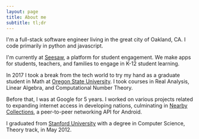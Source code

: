 ```yaml
---
layout: page
title: About me
subtitle: tl;dr
---
```


I'm a full-stack software engineer living in the great city of Oakland, CA. I code primarily in python and javascript.

I'm currently at [Seesaw](https://web.seesaw.me), a platform for student engagement. We make apps for students, teachers, and families to engage in K-12 student learning.

In 2017 I took a break from the tech world to try my hand as a graduate student in Math at [Oregon State University](https://math.oregonstate.edu/). I took courses in Real Analysis, Linear Algebra, and Computational Number Theory.

Before that, I was at Google for 5 years. I worked on various projects related to expanding internet access in developing nations, culminating in [Nearby Collections](https://developers.google.com/nearby/connections/overview), a peer-to-peer networking API for Android.

I graduated from [Stanford University](https://cs.stanford.edu/) with a degree in Computer Science, Theory track, in May 2012.

